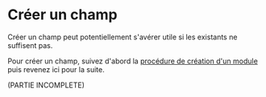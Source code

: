 # Créer un champ

Créer un champ peut potentiellement s'avérer utile si les existants ne
suffisent pas.

Pour créer un champ, suivez d'abord la [procédure de création d'un
module](create-module.md) puis revenez ici pour la suite.

(PARTIE INCOMPLETE)

